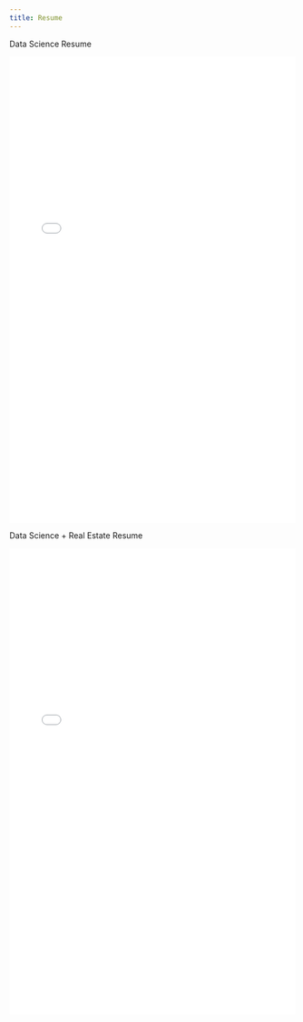 ```yaml
---
title: Resume
---
```


Data Science Resume

<embed src="assets/PhuDang_Resume.pdf" type="application/pdf" width="100%" height="820">


Data Science + Real Estate Resume

<embed src="assets/PhuDang_Resume_DS_RE.pdf" type="application/pdf" width="100%" height="820">
